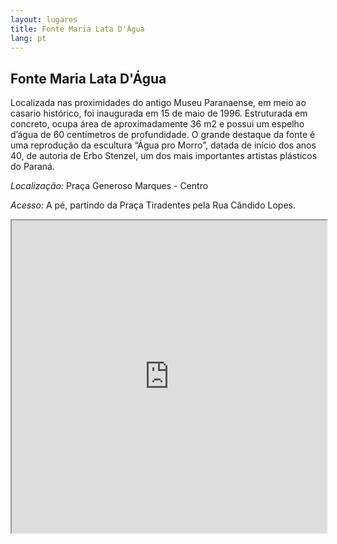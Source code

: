 ```yaml
---
layout: lugares
title: Fonte Maria Lata D'Água
lang: pt
---
```


## Fonte Maria Lata D'Água


Localizada nas proximidades do antigo Museu Paranaense, em meio ao casario histórico, foi inaugurada em 15 de maio de 1996. Estruturada em concreto, ocupa área de aproximadamente 36 m2 e possui um espelho d’água de 60 centímetros de profundidade. O grande destaque da fonte é uma reprodução da escultura “Água pro Morro”, datada de início dos anos 40, de autoria de Erbo Stenzel, um dos mais importantes artistas plásticos do Paraná.

*Localização:*
Praça Generoso Marques - Centro

*Acesso:*
A pé, partindo da Praça Tiradentes pela Rua Cândido Lopes.

<iframe style="width:100%; height:500px;" src="https://a.tiles.mapbox.com/v3/nolram.iii3cp33/attribution,zoompan,zoomwheel,geocoder,share.html"></iframe>
